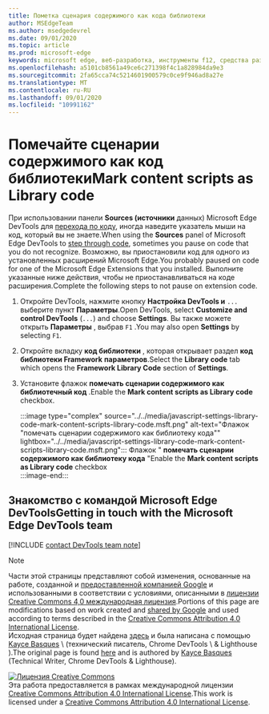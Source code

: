 ```yaml
---
title: Пометка сценария содержимого как кода библиотеки
author: MSEdgeTeam
ms.author: msedgedevrel
ms.date: 09/01/2020
ms.topic: article
ms.prod: microsoft-edge
keywords: microsoft edge, веб-разработка, инструменты f12, средства разработчика
ms.openlocfilehash: a5101cb8561a49ce6c271398f4c1a828984da9e3
ms.sourcegitcommit: 2fa65cca74c5214601900579c0ce9f946ad8a27e
ms.translationtype: MT
ms.contentlocale: ru-RU
ms.lasthandoff: 09/01/2020
ms.locfileid: "10991162"
---
```

<!-- Copyright Kayce Basques 

   Licensed under the Apache License, Version 2.0 (the "License");
   you may not use this file except in compliance with the License.
   You may obtain a copy of the License at

       https://www.apache.org/licenses/LICENSE-2.0

   Unless required by applicable law or agreed to in writing, software
   distributed under the License is distributed on an "AS IS" BASIS,
   WITHOUT WARRANTIES OR CONDITIONS OF ANY KIND, either express or implied.
   See the License for the specific language governing permissions and
   limitations under the License.  -->

# <span data-ttu-id="e87a3-103">Помечайте сценарии содержимого как код библиотеки</span><span class="sxs-lookup"><span data-stu-id="e87a3-103">Mark content scripts as Library code</span></span>  

<span data-ttu-id="e87a3-104">При использовании панели **Sources (источники** данных) Microsoft Edge DevTools для [перехода по коду][DevToolsJavascriptStepThroughCode], иногда наведите указатель мыши на код, который вы не знаете.</span><span class="sxs-lookup"><span data-stu-id="e87a3-104">When using the **Sources** panel of Microsoft Edge DevTools to [step through code][DevToolsJavascriptStepThroughCode], sometimes you pause on code that you do not recognize.</span></span>  <span data-ttu-id="e87a3-105">Возможно, вы приостановили код для одного из установленных расширений Microsoft Edge.</span><span class="sxs-lookup"><span data-stu-id="e87a3-105">You probably paused on code for one of the Microsoft Edge Extensions that you installed.</span></span>  <span data-ttu-id="e87a3-106">Выполните указанные ниже действия, чтобы не приостанавливаться на коде расширения.</span><span class="sxs-lookup"><span data-stu-id="e87a3-106">Complete the following steps to not pause on extension code.</span></span>  

1.  <span data-ttu-id="e87a3-107">Откройте DevTools, нажмите кнопку **Настройка DevTools и** `...` выберите пункт **Параметры**.</span><span class="sxs-lookup"><span data-stu-id="e87a3-107">Open DevTools, select **Customize and control DevTools** \(`...`\) and choose **Settings**.</span></span>  <span data-ttu-id="e87a3-108">Вы также можете открыть **Параметры** , выбрав `F1` .</span><span class="sxs-lookup"><span data-stu-id="e87a3-108">You may also open **Settings** by selecting `F1`.</span></span>  

1.  <span data-ttu-id="e87a3-109">Откройте вкладку **код библиотеки** , которая открывает раздел **код библиотеки Framework** **параметров**.</span><span class="sxs-lookup"><span data-stu-id="e87a3-109">Select the **Library code** tab which opens the **Framework Library Code** section of **Settings**.</span></span>  
1.  <span data-ttu-id="e87a3-110">Установите флажок **помечать сценарии содержимого как библиотечный код** .</span><span class="sxs-lookup"><span data-stu-id="e87a3-110">Enable the **Mark content scripts as Library code** checkbox.</span></span>  
    
    :::image type="complex" source="../../media/javascript-settings-library-code-mark-content-scripts-library-code.msft.png" alt-text="Флажок "помечать сценарии содержимого как библиотеку кода"" lightbox="../../media/javascript-settings-library-code-mark-content-scripts-library-code.msft.png":::
       <span data-ttu-id="e87a3-112">Флажок " **помечать сценарии содержимого как библиотеку кода** "</span><span class="sxs-lookup"><span data-stu-id="e87a3-112">Enable the **Mark content scripts as Library code** checkbox</span></span>  
    :::image-end:::  
    
## <span data-ttu-id="e87a3-113">Знакомство с командой Microsoft Edge DevTools</span><span class="sxs-lookup"><span data-stu-id="e87a3-113">Getting in touch with the Microsoft Edge DevTools team</span></span>  

[!INCLUDE [contact DevTools team note](../../includes/contact-devtools-team-note.md)]  

<!-- links -->  

[DevToolsJavascriptStepThroughCode]: ../index.md#step-4-step-through-the-code "Шаг 4: пошаговое руководство по написанию кода — начало работы с отладкой JavaScript в Microsoft Edge DevTools | Документы Microsoft"  

> [!NOTE]
> <span data-ttu-id="e87a3-115">Части этой страницы представляют собой изменения, основанные на работе, созданной и [предоставленной компанией Google][GoogleSitePolicies] и использованными в соответствии с условиями, описанными в [лицензии Creative Commons 4,0 международная лицензия][CCA4IL].</span><span class="sxs-lookup"><span data-stu-id="e87a3-115">Portions of this page are modifications based on work created and [shared by Google][GoogleSitePolicies] and used according to terms described in the [Creative Commons Attribution 4.0 International License][CCA4IL].</span></span>  
> <span data-ttu-id="e87a3-116">Исходная страница будет найдена [здесь](https://developers.google.com/web/tools/chrome-devtools/javascript/guides/blackbox-chrome-extension-scripts) и была написана с помощью [Kayce Basques][KayceBasques] \ (технический писатель, Chrome DevTools \ & Lighthouse \).</span><span class="sxs-lookup"><span data-stu-id="e87a3-116">The original page is found [here](https://developers.google.com/web/tools/chrome-devtools/javascript/guides/blackbox-chrome-extension-scripts) and is authored by [Kayce Basques][KayceBasques] \(Technical Writer, Chrome DevTools \& Lighthouse\).</span></span>  

[![Лицензия Creative Commons][CCby4Image]][CCA4IL]  
<span data-ttu-id="e87a3-118">Эта работа предоставляется в рамках международной лицензии [Creative Commons Attribution 4.0 International License][CCA4IL].</span><span class="sxs-lookup"><span data-stu-id="e87a3-118">This work is licensed under a [Creative Commons Attribution 4.0 International License][CCA4IL].</span></span>  

[CCA4IL]: https://creativecommons.org/licenses/by/4.0  
[CCby4Image]: https://i.creativecommons.org/l/by/4.0/88x31.png  
[GoogleSitePolicies]: https://developers.google.com/terms/site-policies  
[KayceBasques]: https://developers.google.com/web/resources/contributors/kaycebasques  
